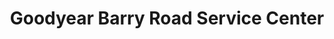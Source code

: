 ---
title: "Goodyear Barry Road Service Center"
url: /kansas-city/goodyear-barry-road-service-center/
shop: car repair
---